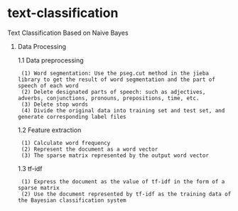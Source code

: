 # text-classification
Text Classification Based on Naive Bayes 

1. Data Processing

	1.1 Data preprocessing
	
		(1) Word segmentation: Use the pseg.cut method in the jieba library to get the result of word segmentation and the part of speech of each word
		(2) Delete designated parts of speech: such as adjectives, adverbs, conjunctions, pronouns, prepositions, time, etc.
		(3) Delete stop words
		(4) Divide the original data into training set and test set, and generate corresponding label files
		
	1.2 Feature extraction
	
		(1) Calculate word frequency
		(2) Represent the document as a word vector
		(3) The sparse matrix represented by the output word vector
	
	1.3 tf-idf
	
		(1) Express the document as the value of tf-idf in the form of a sparse matrix
		(2) Use the document represented by tf-idf as the training data of the Bayesian classification system
		
	
